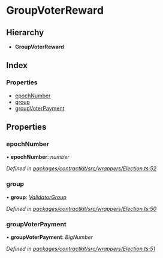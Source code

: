 # GroupVoterReward

## Hierarchy

* **GroupVoterReward**

## Index

### Properties

* [epochNumber](_wrappers_election_.groupvoterreward.md#epochnumber)
* [group](_wrappers_election_.groupvoterreward.md#group)
* [groupVoterPayment](_wrappers_election_.groupvoterreward.md#groupvoterpayment)

## Properties

### epochNumber

• **epochNumber**: _number_

_Defined in_ [_packages/contractkit/src/wrappers/Election.ts:52_](https://github.com/celo-org/celo-monorepo/blob/master/packages/contractkit/src/wrappers/Election.ts#L52)

### group

• **group**: [_ValidatorGroup_](_wrappers_validators_.validatorgroup.md)

_Defined in_ [_packages/contractkit/src/wrappers/Election.ts:50_](https://github.com/celo-org/celo-monorepo/blob/master/packages/contractkit/src/wrappers/Election.ts#L50)

### groupVoterPayment

• **groupVoterPayment**: _BigNumber_

_Defined in_ [_packages/contractkit/src/wrappers/Election.ts:51_](https://github.com/celo-org/celo-monorepo/blob/master/packages/contractkit/src/wrappers/Election.ts#L51)

